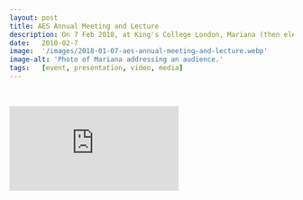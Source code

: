 ```yaml
---
layout: post
title: AES Annual Meeting and Lecture
description: On 7 Feb 2018, at King's College London, Mariana (then elected chair) gave a public lecture after the annual meeting. The meeting was followed by a social at the Shakespeare’s Head in Holbourn.
date:   2018-02-7
image:  '/images/2018-01-07-aes-annual-meeting-and-lecture.webp'
image-alt: 'Photo of Mariana addressing an audience.'
tags:   [event, presentation, video, media]
---
```


<br>

<p><iframe title="AES Annual Meeting and Lecture." src="https://www.youtube.com/embed/13pabIzz8zI" loading="lazy" frameborder="0" allowfullscreen></iframe></p>
